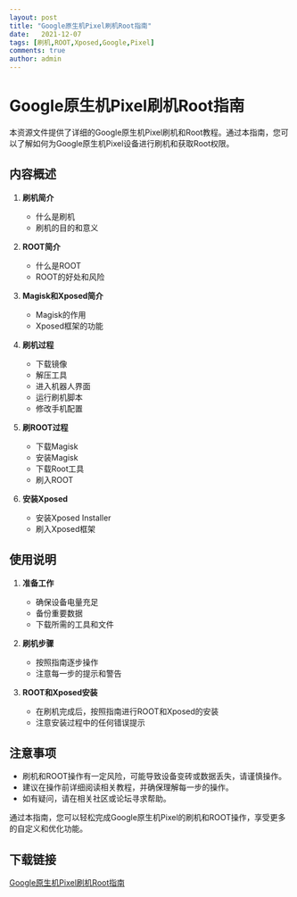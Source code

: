 ```yaml
---
layout: post
title: "Google原生机Pixel刷机Root指南"
date:   2021-12-07
tags: [刷机,ROOT,Xposed,Google,Pixel]
comments: true
author: admin
---
```

# Google原生机Pixel刷机Root指南

本资源文件提供了详细的Google原生机Pixel刷机和Root教程。通过本指南，您可以了解如何为Google原生机Pixel设备进行刷机和获取Root权限。

## 内容概述

1. **刷机简介**
   - 什么是刷机
   - 刷机的目的和意义

2. **ROOT简介**
   - 什么是ROOT
   - ROOT的好处和风险

3. **Magisk和Xposed简介**
   - Magisk的作用
   - Xposed框架的功能

4. **刷机过程**
   - 下载镜像
   - 解压工具
   - 进入机器人界面
   - 运行刷机脚本
   - 修改手机配置

5. **刷ROOT过程**
   - 下载Magisk
   - 安装Magisk
   - 下载Root工具
   - 刷入ROOT

6. **安装Xposed**
   - 安装Xposed Installer
   - 刷入Xposed框架

## 使用说明

1. **准备工作**
   - 确保设备电量充足
   - 备份重要数据
   - 下载所需的工具和文件

2. **刷机步骤**
   - 按照指南逐步操作
   - 注意每一步的提示和警告

3. **ROOT和Xposed安装**
   - 在刷机完成后，按照指南进行ROOT和Xposed的安装
   - 注意安装过程中的任何错误提示

## 注意事项

- 刷机和ROOT操作有一定风险，可能导致设备变砖或数据丢失，请谨慎操作。
- 建议在操作前详细阅读相关教程，并确保理解每一步的操作。
- 如有疑问，请在相关社区或论坛寻求帮助。

通过本指南，您可以轻松完成Google原生机Pixel的刷机和ROOT操作，享受更多的自定义和优化功能。

## 下载链接

[Google原生机Pixel刷机Root指南](https://pan.quark.cn/s/d13ccf60a450)